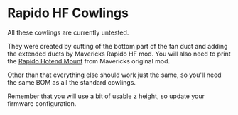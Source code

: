 # Rapido HF Cowlings
All these cowlings are currently untested.

They were created by cutting of the bottom part of the fan duct and adding the extended ducts by Mavericks Rapido HF mod.
You will also need to print the [Rapido Hotend Mount](https://github.com/VoronDesign/VoronUsers/blob/master/printer_mods/Maverick/MiniSB_Rapido/STLs/FS_Hotend_Mount_Phaetus_Rapido.stl) from Mavericks original mod.

Other than that everything else should work just the same, so you'll need the same BOM as all the standard cowlings.

Remember that you will use a bit of usable z height, so update your firmware configuration.